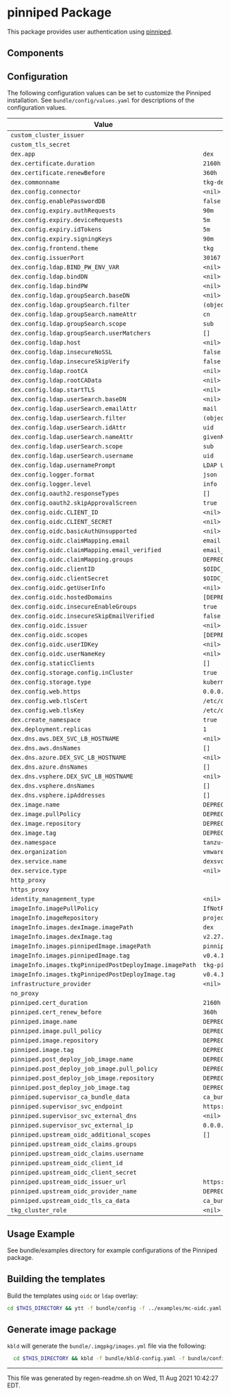 # pinniped Package

This package provides user authentication using [pinniped](https://pinniped.dev).

## Components

## Configuration

The following configuration values can be set to customize the Pinniped installation.
See `bundle/config/values.yaml` for descriptions of the configuration values.

| Value | Default |
|-------| ------- |
| `custom_cluster_issuer` |  |
| `custom_tls_secret` |  |
| `dex.app` |  `dex`  |
| `dex.certificate.duration` |  `2160h`  |
| `dex.certificate.renewBefore` |  `360h`  |
| `dex.commonname` |  `tkg-dex`  |
| `dex.config.connector` |  `<nil>`  |
| `dex.config.enablePasswordDB` |  `false`  |
| `dex.config.expiry.authRequests` |  `90m`  |
| `dex.config.expiry.deviceRequests` |  `5m`  |
| `dex.config.expiry.idTokens` |  `5m`  |
| `dex.config.expiry.signingKeys` |  `90m`  |
| `dex.config.frontend.theme` |  `tkg`  |
| `dex.config.issuerPort` |  `30167`  |
| `dex.config.ldap.BIND_PW_ENV_VAR` |  `<nil>`  |
| `dex.config.ldap.bindDN` |  `<nil>`  |
| `dex.config.ldap.bindPW` |  `<nil>`  |
| `dex.config.ldap.groupSearch.baseDN` |  `<nil>`  |
| `dex.config.ldap.groupSearch.filter` |  `(objectClass=posixGroup)`  |
| `dex.config.ldap.groupSearch.nameAttr` |  `cn`  |
| `dex.config.ldap.groupSearch.scope` |  `sub`  |
| `dex.config.ldap.groupSearch.userMatchers` |  `[]`  |
| `dex.config.ldap.host` |  `<nil>`  |
| `dex.config.ldap.insecureNoSSL` |  `false`  |
| `dex.config.ldap.insecureSkipVerify` |  `false`  |
| `dex.config.ldap.rootCA` |  `<nil>`  |
| `dex.config.ldap.rootCAData` |  `<nil>`  |
| `dex.config.ldap.startTLS` |  `<nil>`  |
| `dex.config.ldap.userSearch.baseDN` |  `<nil>`  |
| `dex.config.ldap.userSearch.emailAttr` |  `mail`  |
| `dex.config.ldap.userSearch.filter` |  `(objectClass=posixAccount)`  |
| `dex.config.ldap.userSearch.idAttr` |  `uid`  |
| `dex.config.ldap.userSearch.nameAttr` |  `givenName`  |
| `dex.config.ldap.userSearch.scope` |  `sub`  |
| `dex.config.ldap.userSearch.username` |  `uid`  |
| `dex.config.ldap.usernamePrompt` |  `LDAP Username`  |
| `dex.config.logger.format` |  `json`  |
| `dex.config.logger.level` |  `info`  |
| `dex.config.oauth2.responseTypes` |  `[]`  |
| `dex.config.oauth2.skipApprovalScreen` |  `true`  |
| `dex.config.oidc.CLIENT_ID` |  `<nil>`  |
| `dex.config.oidc.CLIENT_SECRET` |  `<nil>`  |
| `dex.config.oidc.basicAuthUnsupported` |  `<nil>`  |
| `dex.config.oidc.claimMapping.email` |  `email`  |
| `dex.config.oidc.claimMapping.email_verified` |  `email_verified`  |
| `dex.config.oidc.claimMapping.groups` |  `DEPRECATED`  |
| `dex.config.oidc.clientID` |  `$OIDC_CLIENT_ID`  |
| `dex.config.oidc.clientSecret` |  `$OIDC_CLIENT_SECRET`  |
| `dex.config.oidc.getUserInfo` |  `<nil>`  |
| `dex.config.oidc.hostedDomains` |  `[DEPRECATED]`  |
| `dex.config.oidc.insecureEnableGroups` |  `true`  |
| `dex.config.oidc.insecureSkipEmailVerified` |  `false`  |
| `dex.config.oidc.issuer` |  `<nil>`  |
| `dex.config.oidc.scopes` |  `[DEPRECATED]`  |
| `dex.config.oidc.userIDKey` |  `<nil>`  |
| `dex.config.oidc.userNameKey` |  `<nil>`  |
| `dex.config.staticClients` |  `[]`  |
| `dex.config.storage.config.inCluster` |  `true`  |
| `dex.config.storage.type` |  `kubernetes`  |
| `dex.config.web.https` |  `0.0.0.0:5556`  |
| `dex.config.web.tlsCert` |  `/etc/dex/tls/tls.crt`  |
| `dex.config.web.tlsKey` |  `/etc/dex/tls/tls.key`  |
| `dex.create_namespace` |  `true`  |
| `dex.deployment.replicas` |  `1`  |
| `dex.dns.aws.DEX_SVC_LB_HOSTNAME` |  `<nil>`  |
| `dex.dns.aws.dnsNames` |  `[]`  |
| `dex.dns.azure.DEX_SVC_LB_HOSTNAME` |  `<nil>`  |
| `dex.dns.azure.dnsNames` |  `[]`  |
| `dex.dns.vsphere.DEX_SVC_LB_HOSTNAME` |  `<nil>`  |
| `dex.dns.vsphere.dnsNames` |  `[]`  |
| `dex.dns.vsphere.ipAddresses` |  `[]`  |
| `dex.image.name` |  `DEPRECATED`  |
| `dex.image.pullPolicy` |  `DEPRECATED`  |
| `dex.image.repository` |  `DEPRECATED`  |
| `dex.image.tag` |  `DEPRECATED`  |
| `dex.namespace` |  `tanzu-system-auth`  |
| `dex.organization` |  `vmware`  |
| `dex.service.name` |  `dexsvc`  |
| `dex.service.type` |  `<nil>`  |
| `http_proxy` |  |
| `https_proxy` |  |
| `identity_management_type` |  `<nil>`  |
| `imageInfo.imagePullPolicy` |  `IfNotPresent`  |
| `imageInfo.imageRepository` |  `projects-stg.registry.vmware.com/tkg`  |
| `imageInfo.images.dexImage.imagePath` |  `dex`  |
| `imageInfo.images.dexImage.tag` |  `v2.27.0_vmware.1`  |
| `imageInfo.images.pinnipedImage.imagePath` |  `pinniped`  |
| `imageInfo.images.pinnipedImage.tag` |  `v0.4.1_vmware.1`  |
| `imageInfo.images.tkgPinnipedPostDeployImage.imagePath` |  `tkg-pinniped-post-deploy`  |
| `imageInfo.images.tkgPinnipedPostDeployImage.tag` |  `v0.4.1_vmware.1`  |
| `infrastructure_provider` |  `<nil>`  |
| `no_proxy` |  |
| `pinniped.cert_duration` |  `2160h`  |
| `pinniped.cert_renew_before` |  `360h`  |
| `pinniped.image.name` |  `DEPRECATED`  |
| `pinniped.image.pull_policy` |  `DEPRECATED`  |
| `pinniped.image.repository` |  `DEPRECATED`  |
| `pinniped.image.tag` |  `DEPRECATED`  |
| `pinniped.post_deploy_job_image.name` |  `DEPRECATED`  |
| `pinniped.post_deploy_job_image.pull_policy` |  `DEPRECATED`  |
| `pinniped.post_deploy_job_image.repository` |  `DEPRECATED`  |
| `pinniped.post_deploy_job_image.tag` |  `DEPRECATED`  |
| `pinniped.supervisor_ca_bundle_data` |  `ca_bundle_data_of_pinniped_supervisor_svc`  |
| `pinniped.supervisor_svc_endpoint` |  `https://0.0.0.0:31234`  |
| `pinniped.supervisor_svc_external_dns` |  `<nil>`  |
| `pinniped.supervisor_svc_external_ip` |  `0.0.0.0`  |
| `pinniped.upstream_oidc_additional_scopes` |  `[]`  |
| `pinniped.upstream_oidc_claims.groups` |  |
| `pinniped.upstream_oidc_claims.username` |  |
| `pinniped.upstream_oidc_client_id` |  |
| `pinniped.upstream_oidc_client_secret` |  |
| `pinniped.upstream_oidc_issuer_url` |  `https://0.0.0.0:30167`  |
| `pinniped.upstream_oidc_provider_name` |  `DEPRECATED`  |
| `pinniped.upstream_oidc_tls_ca_data` |  `ca_bundle_data_of_dex_svc`  |
| `tkg_cluster_role` |  `<nil>`  |

## Usage Example

See bundle/examples directory for example configurations of the Pinniped package.

## Building the templates

Build the templates using `oidc` or `ldap` overlay:

```bash
cd $THIS_DIRECTORY && ytt -f bundle/config -f ../examples/mc-oidc.yaml
```

## Generate image package

`kbld` will generate the `bundle/.imgpkg/images.yml` file via the following:

```bash
  cd $THIS_DIRECTORY && kbld -f bundle/kbld-config.yaml -f bundle/config --imgpkg-lock-output bundle/.imgpkg/images.yml
```

---

This file was generated by regen-readme.sh on Wed, 11 Aug 2021 10:42:27 EDT.
